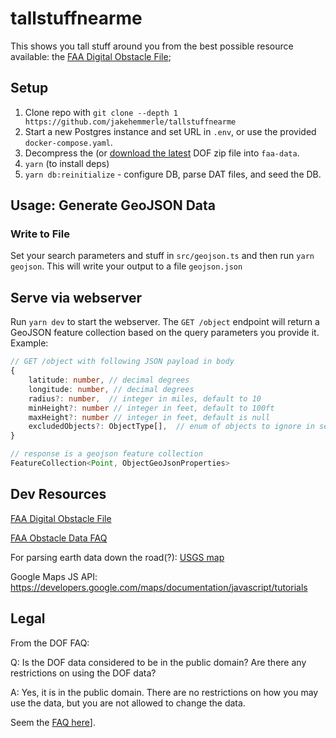 # tallstuffnearme

This shows you tall stuff around you from the best possible resource available: the [FAA Digital Obstacle File][dof];

## Setup

1. Clone repo with `git clone --depth 1 https://github.com/jakehemmerle/tallstuffnearme`
2. Start a new Postgres instance and set URL in `.env`, or use the provided `docker-compose.yaml`.
3. Decompress the (or [download the latest][dof] DOF zip file into `faa-data`.
4. `yarn` (to install deps)
5. `yarn db:reinitialize` - configure DB, parse DAT files, and seed the DB.

## Usage: Generate GeoJSON Data

### Write to File

Set your search parameters and stuff in `src/geojson.ts` and then run `yarn geojson`. This will write your output to a file `geojson.json`

## Serve via webserver

Run `yarn dev` to start the webserver. The `GET /object` endpoint will return a GeoJSON feature collection based on the query parameters you provide it. Example:

```ts
// GET /object with following JSON payload in body
{
    latitude: number, // decimal degrees
    longitude: number, // decimal degrees
    radius?: number,  // integer in miles, default to 10
    minHeight?: number // integer in feet, default to 100ft
    maxHeight?: number // integer in feet, default is null
    excludedObjects?: ObjectType[],  // enum of objects to ignore in search; ObjectType from @prisma/client
}

// response is a geojson feature collection
FeatureCollection<Point, ObjectGeoJsonProperties>
```

## Dev Resources

[FAA Digital Obstacle File][dof]

[FAA Obstacle Data FAQ](https://www.faa.gov/air_traffic/flight_info/aeronav/obst_data/)

For parsing earth data down the road(?):
[USGS map](https://apps.nationalmap.gov/downloader/#/)

Google Maps JS API: <https://developers.google.com/maps/documentation/javascript/tutorials>

## Legal

From the DOF FAQ:

Q: Is the DOF data considered to be in the public domain? Are there any restrictions on using the DOF data?

A: Yes, it is in the public domain. There are no restrictions on how you may use the data, but you are not allowed to change the data.

Seem the [FAQ here](https://www.faa.gov/air_traffic/flight_info/aeronav/obst_data/doffaqs/)].

[dof]: https://www.faa.gov/air_traffic/flight_info/aeronav/digital_products/dof/

